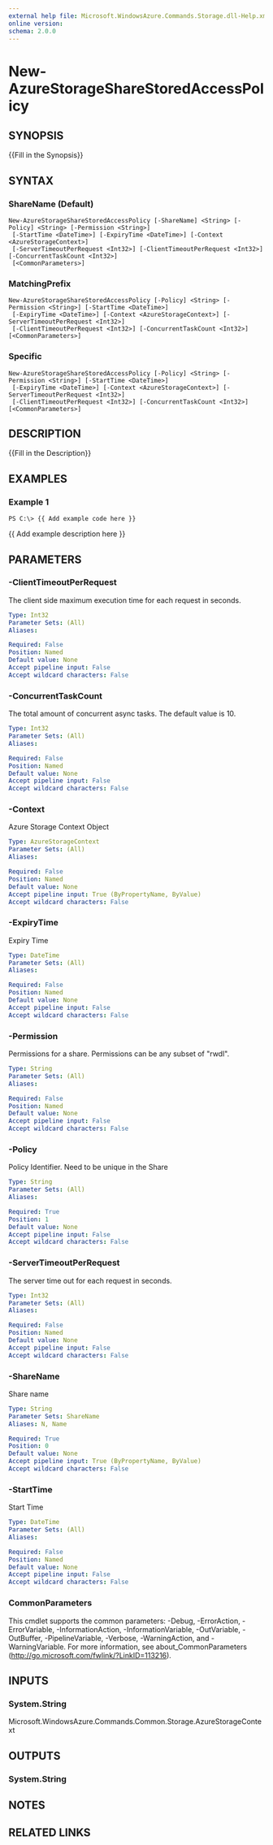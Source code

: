```yaml
---
external help file: Microsoft.WindowsAzure.Commands.Storage.dll-Help.xml
online version: 
schema: 2.0.0
---
```


# New-AzureStorageShareStoredAccessPolicy

## SYNOPSIS
{{Fill in the Synopsis}}

## SYNTAX

### ShareName (Default)
```
New-AzureStorageShareStoredAccessPolicy [-ShareName] <String> [-Policy] <String> [-Permission <String>]
 [-StartTime <DateTime>] [-ExpiryTime <DateTime>] [-Context <AzureStorageContext>]
 [-ServerTimeoutPerRequest <Int32>] [-ClientTimeoutPerRequest <Int32>] [-ConcurrentTaskCount <Int32>]
 [<CommonParameters>]
```

### MatchingPrefix
```
New-AzureStorageShareStoredAccessPolicy [-Policy] <String> [-Permission <String>] [-StartTime <DateTime>]
 [-ExpiryTime <DateTime>] [-Context <AzureStorageContext>] [-ServerTimeoutPerRequest <Int32>]
 [-ClientTimeoutPerRequest <Int32>] [-ConcurrentTaskCount <Int32>] [<CommonParameters>]
```

### Specific
```
New-AzureStorageShareStoredAccessPolicy [-Policy] <String> [-Permission <String>] [-StartTime <DateTime>]
 [-ExpiryTime <DateTime>] [-Context <AzureStorageContext>] [-ServerTimeoutPerRequest <Int32>]
 [-ClientTimeoutPerRequest <Int32>] [-ConcurrentTaskCount <Int32>] [<CommonParameters>]
```

## DESCRIPTION
{{Fill in the Description}}

## EXAMPLES

### Example 1
```
PS C:\> {{ Add example code here }}
```

{{ Add example description here }}

## PARAMETERS

### -ClientTimeoutPerRequest
The client side maximum execution time for each request in seconds.

```yaml
Type: Int32
Parameter Sets: (All)
Aliases: 

Required: False
Position: Named
Default value: None
Accept pipeline input: False
Accept wildcard characters: False
```

### -ConcurrentTaskCount
The total amount of concurrent async tasks.
The default value is 10.

```yaml
Type: Int32
Parameter Sets: (All)
Aliases: 

Required: False
Position: Named
Default value: None
Accept pipeline input: False
Accept wildcard characters: False
```

### -Context
Azure Storage Context Object

```yaml
Type: AzureStorageContext
Parameter Sets: (All)
Aliases: 

Required: False
Position: Named
Default value: None
Accept pipeline input: True (ByPropertyName, ByValue)
Accept wildcard characters: False
```

### -ExpiryTime
Expiry Time

```yaml
Type: DateTime
Parameter Sets: (All)
Aliases: 

Required: False
Position: Named
Default value: None
Accept pipeline input: False
Accept wildcard characters: False
```

### -Permission
Permissions for a share.
Permissions can be any subset of "rwdl".

```yaml
Type: String
Parameter Sets: (All)
Aliases: 

Required: False
Position: Named
Default value: None
Accept pipeline input: False
Accept wildcard characters: False
```

### -Policy
Policy Identifier.
Need to be unique in the Share

```yaml
Type: String
Parameter Sets: (All)
Aliases: 

Required: True
Position: 1
Default value: None
Accept pipeline input: False
Accept wildcard characters: False
```

### -ServerTimeoutPerRequest
The server time out for each request in seconds.

```yaml
Type: Int32
Parameter Sets: (All)
Aliases: 

Required: False
Position: Named
Default value: None
Accept pipeline input: False
Accept wildcard characters: False
```

### -ShareName
Share name

```yaml
Type: String
Parameter Sets: ShareName
Aliases: N, Name

Required: True
Position: 0
Default value: None
Accept pipeline input: True (ByPropertyName, ByValue)
Accept wildcard characters: False
```

### -StartTime
Start Time

```yaml
Type: DateTime
Parameter Sets: (All)
Aliases: 

Required: False
Position: Named
Default value: None
Accept pipeline input: False
Accept wildcard characters: False
```

### CommonParameters
This cmdlet supports the common parameters: -Debug, -ErrorAction, -ErrorVariable, -InformationAction, -InformationVariable, -OutVariable, -OutBuffer, -PipelineVariable, -Verbose, -WarningAction, and -WarningVariable. For more information, see about_CommonParameters (http://go.microsoft.com/fwlink/?LinkID=113216).

## INPUTS

### System.String
Microsoft.WindowsAzure.Commands.Common.Storage.AzureStorageContext

## OUTPUTS

### System.String

## NOTES

## RELATED LINKS

